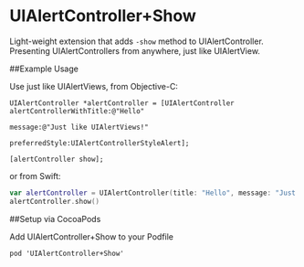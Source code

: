 # UIAlertController+Show
Light-weight extension that adds `-show` method to UIAlertController.  Presenting UIAlertControllers from anywhere, just like UIAlertView.

##Example Usage

Use just like UIAlertViews, from Objective-C:
```objc
UIAlertController *alertController = [UIAlertController alertControllerWithTitle:@"Hello"
                                                                         message:@"Just like UIAlertViews!"
                                                                  preferredStyle:UIAlertControllerStyleAlert];

[alertController show];
```

or from Swift:
```swift
var alertController = UIAlertController(title: "Hello", message: "Just like UIAlertViews!", preferredStyle: .Alert))
alertController.show()
```

##Setup via CocoaPods

Add UIAlertController+Show to your Podfile
```
pod 'UIAlertController+Show'
```
